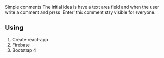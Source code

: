 Simple comments
The initial idea is have a text area field and when the user write a comment and press 'Enter' this comment stay visible for everyone.

## Using
1. Create-react-app
2. Firebase 
4. Bootstrap 4
